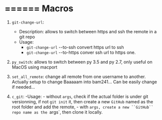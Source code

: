 ======
Macros
======

1. `git-change-url`: 
    - Description: allows to switch between https and ssh the remote in a git repo
    - Usage: 
        - `git-change-url` --to-ssh convert https url to ssh
        - `git-change-url` --to-https conver ssh url to https one.

2. `py_switch`: allows to switch between py 3.5 and py 2.7, only useful on
    MacOS using macport

3. `set_all_remote`: change all remote from one username to another. Actually
   setup to change Baaaaam into bam241... Can be easily change if needed...

4. `c_git`: 
    -Usage: 
        - without `args`, check if the actual folder is under git versionning, if
          not `git init` it, then create a new ``GitHub`` named as the root folder
          and add the remote,
        - with `args, create a new ``GitHub`` repo name as the `args`, then
          clone it locally.
